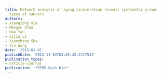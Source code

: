 ```yaml
---
title: Network analysis of aging acceleration reveals systematic properties of 11
  types of cancers
authors:
- Xiaoqiong Xia
- Mengyu Zhou
- Hao Yan
- Sijia Li
- Xianzheng Sha
- Yin Wang
date: '2019-01-01'
publishDate: '2023-11-03T01:02:42.572751Z'
publication_types:
- article-journal
publication: '*FEBS Open bio*'
---
```

